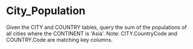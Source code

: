 # City_Population
Given the CITY and COUNTRY tables, query the sum of the populations of all cities where the CONTINENT is 'Asia'.  Note: CITY.CountryCode and COUNTRY.Code are matching key columns.
